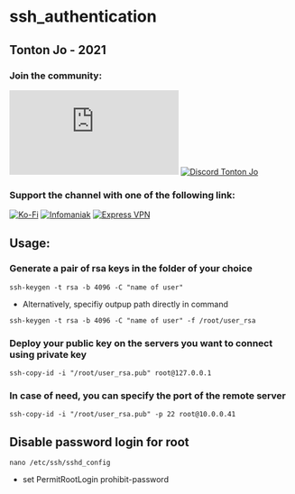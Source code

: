 # ssh_authentication

## Tonton Jo - 2021  
### Join the community:
[![Youtube channel](https://github-readme-youtube-stats.herokuapp.com/subscribers/index.php?id=UCnED3K6K5FDUp-x_8rwpsZw&key=AIzaSyA3ivqywNPQz0xFZBHfPDKzh1jFH5qGD_g)](http://youtube.com/channel/UCnED3K6K5FDUp-x_8rwpsZw?sub_confirmation=1)
[![Discord Tonton Jo](https://badgen.net/discord/members/2NQskxZjfp?label=Discord%20Tonton%20Jo%20&icon=discord)](https://discord.gg/2NQskxZjfp)
### Support the channel with one of the following link:
[![Ko-Fi](https://badgen.net/badge/Buy%20me%20a%20Coffee/Link?icon=buymeacoffee)](https://ko-fi.com/tontonjo)
[![Infomaniak](https://badgen.net/badge/Infomaniak/Affiliated%20link?icon=K)](https://www.infomaniak.com/goto/fr/home?utm_term=6151f412daf35)
[![Express VPN](https://badgen.net/badge/Express%20VPN/Affiliated%20link?icon=K)](https://www.xvuslink.com/?a_fid=TontonJo)  

## Usage:
### Generate a pair of rsa keys in the folder of your choice
```shell
ssh-keygen -t rsa -b 4096 -C "name of user"
```
- Alternatively, specifiy outpup path directly in command
```shell
ssh-keygen -t rsa -b 4096 -C "name of user" -f /root/user_rsa
```

### Deploy your public key on the servers you want to connect using private key
```shell
ssh-copy-id -i "/root/user_rsa.pub" root@127.0.0.1
```
### In case of need, you can specify the port of the remote server
```shell
ssh-copy-id -i "/root/user_rsa.pub" -p 22 root@10.0.0.41
```

## Disable password login for root
```shell
nano /etc/ssh/sshd_config
```
- set
PermitRootLogin prohibit-password
